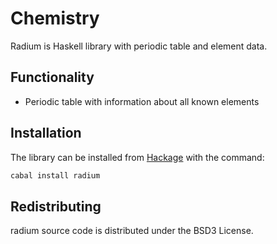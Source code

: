 # Chemistry

Radium is Haskell library with periodic table and element data.

## Functionality

* Periodic table with information about all known elements

## Installation
The library can be installed from [Hackage](http://hackage.haskell.org/package/radium) with the command:

```sh
cabal install radium
```

## Redistributing

radium source code is distributed under the BSD3 License.
